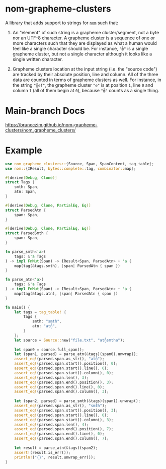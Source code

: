 # nom-grapheme-clusters

A library that adds support to strings for [`nom`](https://crates.io/crates/nom)
such that:

1. An "element" of such string is a grapheme cluster/segment, not a byte nor an
    UTF-8 character. A grapheme cluster is a sequence of one or more characters
    such that they are displayed as what a human would feel like a single
    character should be. For instance, `"m̤̊"` is a single grapheme cluster, but
    not a single character although it looks like a single written character.

2. Grapheme clusters location at the input string (i.e. the "source code") are
    tracked by their absolute position, line and column. All of the three data
    are counted in terms of grapheme clusters as well. For instance, in the
    string `"m̤̊ef"`, the grapheme cluster `"e"` is at position `1`, line `0` and
    column `1` (all of them begin at `0`), because `"m̤̊"` counts as a single
    thing.

# Main-branch Docs

https://brunoczim.github.io/nom-grapheme-clusters/nom_grapheme_clusters/

# Example
```rust
use nom_grapheme_clusters::{Source, Span, SpanContent, tag_table};
use nom::{IResult, bytes::complete::tag, combinator::map};

#[derive(Debug, Clone)]
struct Tags {
    smth: Span,
    atn: Span,
}

#[derive(Debug, Clone, PartialEq, Eq)]
struct ParsedAtn {
    span: Span,
}

#[derive(Debug, Clone, PartialEq, Eq)]
struct ParsedSmth {
    span: Span,
}

fn parse_smth<'a>(
    tags: &'a Tags
) -> impl FnMut(Span) -> IResult<Span, ParsedAtn> + 'a {
    map(tag(&tags.smth), |span| ParsedAtn { span })
}

fn parse_atn<'a>(
    tags: &'a Tags
) -> impl FnMut(Span) -> IResult<Span, ParsedAtn> + 'a {
    map(tag(&tags.atn), |span| ParsedAtn { span })
}

fn main() {
    let tags = tag_table! {
        Tags {
            smth: "smth",
            atn: "atn̩̊",
        }
    };
    let source = Source::new("file.txt", "atn̩̊smtha");
   
    let span0 = source.full_span();
    let (span1, parsed) = parse_atn(&tags)(span0).unwrap();
    assert_eq!(parsed.span.as_str(), "atn̩̊");
    assert_eq!(parsed.span.start().position(), 0);
    assert_eq!(parsed.span.start().line(), 0);
    assert_eq!(parsed.span.start().column(), 0);
    assert_eq!(parsed.span.len(), 3);
    assert_eq!(parsed.span.end().position(), 3);
    assert_eq!(parsed.span.end().line(), 0);
    assert_eq!(parsed.span.end().column(), 3);
   
    let (span2, parsed) = parse_smth(&tags)(span1).unwrap();
    assert_eq!(parsed.span.as_str(), "smth");
    assert_eq!(parsed.span.start().position(), 3);
    assert_eq!(parsed.span.start().line(), 0);
    assert_eq!(parsed.span.start().column(), 3);
    assert_eq!(parsed.span.len(), 4);
    assert_eq!(parsed.span.end().position(), 7);
    assert_eq!(parsed.span.end().line(), 0);
    assert_eq!(parsed.span.end().column(), 7);
   
    let result = parse_atn(&tags)(span2);
    assert!(result.is_err());
    println!("{}", result.unwrap_err());
}
```
